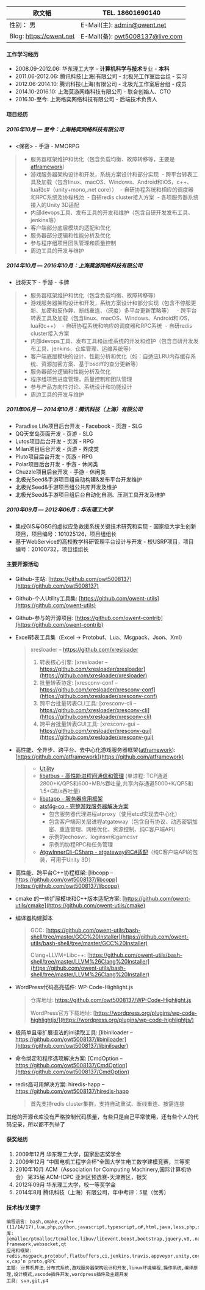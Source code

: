 | 欧文韬                     | TEL. 18601690140                         |
| ----------------------- | ---------------------------------------- |
| 性别： 男                 | E-Mail(主): [admin@owent.net](mailto:admin@owent.net) |
| Blog: https://owent.net | E-Mail(备): [owt5008137@live.com](mailto:owt5008137@live.com) |

#### 工作学习经历

+ 2008.09-2012.06: 华东理工大学 - **计算机科学与技术**专业 - **本科**
+ 2011.06-2012.06: 腾讯科技(上海)有限公司 - 北极光工作室后台组 - 实习
+ 2012.06-2014.10: 腾讯科技(上海)有限公司 - 北极光工作室后台组 - 成员
+ 2014.10-2016.10: 上海莫游网络科技有限公司 - 联合创始人、CTO
+ 2016.10-至今: 上海格奕网络科技有限公司 - 后端技术负责人

#### 项目经历

##### 2016年10月 — 至今：上海格奕网络科技有限公司

+ <保密> - 手游 - MMORPG
> * 服务器框架维护和优化（包含负载均衡、故障转移等，主要是[atframework](https://github.com/atframework)）
> * 游戏服务器架构设计和开发，系统方案设计和部分实现
>   - 跨平台转表工具及加载（包含linux、macOS、Windows、Android和iOS，c++、lua和c#（unity+mono,.net core））
>   - 自研协程系统和相应的调度器和RPC系统及协程栈池
>   - 自研redis cluster接入方案
>   - 各项服务器系统接入的Unity 3D适配
> * 内部devops工具、发布工具的开发和维护（包含自研开发发布工具、jenkins等）
> * 客户端部分底层模块的适配和优化
> * 服务器部分逻辑和性能分析及优化
> * 参与程序组项目团队管理和质量控制
> * 周边工具的开发与维护

##### 2014年10月 — 2016年10月：上海莫游网络科技有限公司

+ 战将天下 - 手游 - 卡牌
> * 服务器框架维护和优化（包含负载均衡、故障转移等）
> * 游戏服务器架构设计和开发，系统方案设计和部分实现（包含不停服更新、加密和反作弊、断线重连、（灰度）多平台更新策略等）
>   - 跨平台转表工具及加载（包含linux、macOS、Windows、Android和iOS，lua和c++）
>   - 自研协程系统和响应的调度器和RPC系统
>   - 自研redis cluster接入方案
> * 内部devops工具、发布工具和运维系统的开发和维护（包含自研开发发布工具、jenkins、仓库管理、运维系统等）
> * 客户端底层模块的设计、性能分析和优化（如：自适应LRU内存缓存系统、资源加密方案、基于bsdiff的查分更新等）
> * 服务器部分逻辑和性能分析及优化
> * 程序组项目进度管理，质量控制和团队管理
> * 参与产品方向性讨论、系统设计和功能设计
> * 周边工具的开发与维护

##### 2011年06月 — 2014年10月：腾讯科技（上海）有限公司

+ Paradise Life项目后台开发 - Facebook - 页游 - SLG
+ QQ天堂岛页面开发 - 页游 - SLG
+ Lutos项目后台开发 - 页游 - RPG
+ Milan项目后台开发 - 页游 - 养成类
+ Pluto项目后台开发 - 页游 - RPG
+ Polar项目后台开发 - 手游 - 休闲类
+ Chuzzle项目后台开发 - 手游 - 休闲类
+ 北极光Seed&手游项目组自动构建&发布平台开发维护
+ 北极光Seed&手游项目组公共库开发及维护
+ 北极光Seed&手游项目组后台自动化自测、压测工具开发及维护

##### 2010年09月 — 2012年06月：华东理工大学

+ 集成GIS与OSG的虚拟应急救援系统关键技术研究和实现 - 国家级大学生创新项目，项目编号：101025126，项目组组长
+ 基于WebService的高校教学科研管理平台设计与开发 - 校USRP项目，项目编号：20100732，项目组组长

#### 主要开源活动

+ Github-主站: [https://github.com/owt5008137](https://github.com/owt5008137)

- Github-个人Utility工具集: [https://github.com/owent-utils](https://github.com/owent-utils)
- Github-参与的开源项目: [https://github.com/owent-contrib](https://github.com/owent-contrib)
- Excel转表工具集（Excel -> Protobuf、Lua、Msgpack、Json、Xml）
  > xresloader – https://github.com/xresloader
  >
  > 1. 转表核心引擎: [xresloader – https://github.com/xresloader/xresloader](https://github.com/xresloader/xresloader)
  > 2. 批量转表协定: [xresconv-conf – https://github.com/xresloader/xresconv-conf](https://github.com/xresloader/xresconv-conf)
  > 3. 跨平台批量转表CLI工具: [xresconv-cli – https://github.com/xresloader/xresconv-cli](https://github.com/xresloader/xresconv-cli)
  > 4. 跨平台批量转表GUI工具: [xresconv-gui – https://github.com/xresloader/xresconv-gui](https://github.com/xresloader/xresconv-gui)

- 高性能、全异步、跨平台、去中心化游戏服务器框架([atframework](https://atframe.work/)): [https://github.com/atframework](https://github.com/atframework)

  > * [Utility](https://github.com/atframework/atframe_utils)
  > * [libatbus - 高性能进程间通信和管理](https://github.com/atframework/libatbus) (单进程: TCP通道2800+K/QPS和600+MB/s吞吐量,共享内存通道5000+K/QPS和1.5+GB/s吞吐量)
  > * [libatapp - 服务器应用框架](https://github.com/atframework/libatapp)
  > * [atsf4g-co - 完整游戏服务器解决方案](https://github.com/atframework/atsf4g-co)
  >   * 包含服务器代理进程atproxy（使用etcd实现去中心化）
  >   * 包含客户端网关层进程atgateway（包含自有协议、动态密钥加密、重连管理、网络优化、资源控制、纯C客户端API）
  >   * 示例的echosvr、loginsvr和gamesvr
  >   * 示例的协程RPC和任务管理
  > * [AtgwInnerCli-CSharp - atgateway的C#适配](https://github.com/atframework/AtgwInnerCli-CSharp)（纯C客户端API的包装，可用于Unity 3D）

- 高性能、跨平台C++协程框架: [libcopp – https://github.com/owt5008137/libcopp](https://github.com/owt5008137/libcopp)

- cmake 的一些扩展模块和C++版本适配方案: [https://github.com/owent-utils/cmake](https://github.com/owent-utils/cmake)

- 编译器构建脚本

  > GCC:  [https://github.com/owent-utils/bash-shell/tree/master/GCC%20Installer](https://github.com/owent-utils/bash-shell/tree/master/GCC%20Installer)
  >
  > Clang+LLVM+Libc++: [https://github.com/owent-utils/bash-shell/tree/master/LLVM%26Clang%20Installer](https://github.com/owent-utils/bash-shell/tree/master/LLVM%26Clang%20Installer)

- WordPress代码高亮插件: WP-Code-Highlight.js

  > 仓库地址: https://github.com/owt5008137/WP-Code-Highlight.js
  >
  > WordPress官方下载地址: [https://wordpress.org/plugins/wp-code-highlightjs/](https://wordpress.org/plugins/wp-code-highlightjs/)

+ 极简单且带扩展语法的ini读取工具: [libiniloader – https://github.com/owt5008137/libiniloader](https://github.com/owt5008137/libiniloader)

+ 命令绑定和程序选项解决方案: [CmdOption – https://github.com/owt5008137/CmdOption](https://github.com/owt5008137/CmdOption)

+ redis高可用解决方案: hiredis-happ – https://github.com/owt5008137/hiredis-happ

  > 首先支持redis cluster集群，支持自动重试、断线重连、按需连接

其他的开源仓库没有严格控制代码质量，有些只是自己平常使用，还有些个人的代码记录，所以都不列举了

#### 获奖经历

1. 2009年12月 华东理工大学，国家励志奖学金
2. 2009年12月 “中国电机工程学会杯”全国大学生电工数学建模竞赛，三等奖
3. 2010年10月 ACM（Association for Computing Machinery,国际计算机协会） 第35届 ACM-ICPC 亚洲区预选赛-天津赛区，银奖
4. 2012年09月 华东理工大学，校一等奖学金
5. 2014年8月 腾讯科技（上海）有限公司，年中考评：5星（优秀）


#### 技术栈/关键字

```
编程语言: bash,cmake,c/c++(11/14/17),lua,php,python,javascript,typescript,c#,html,java,less,php,sql,markdown
库: jemalloc/ptmalloc/tcmalloc,libuv/libevent,boost,bootstrap,jquery,v8,.net,angularjs,vue.js,nodejs,zend framework,websocket,qt
应用和框架: redis,msgpack,protobuf,flatbuffers,ci,jenkins,travis,appveyor,unity,cocos2d-x,cap’n proto,gRPC
主题: 计算机算法,分布式系统,游戏服务器架构设计和开发,linux环境编程,操作系统,编译原理,设计模式,vscode插件开发,wordpress插件及主题开发
工具: svn,git,p4
```

 

